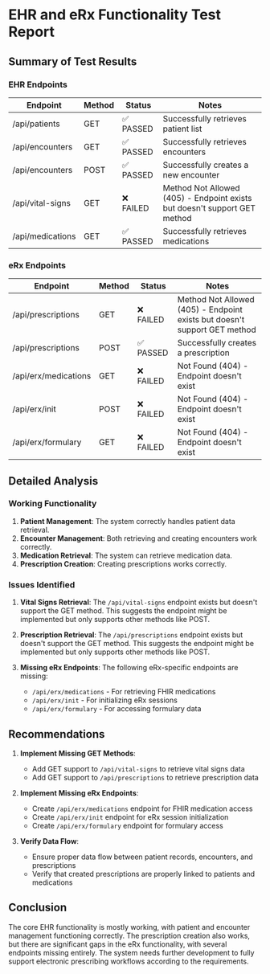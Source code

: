 # EHR and eRx Functionality Test Report

## Summary of Test Results

### EHR Endpoints
| Endpoint | Method | Status | Notes |
|----------|--------|--------|-------|
| /api/patients | GET | ✅ PASSED | Successfully retrieves patient list |
| /api/encounters | GET | ✅ PASSED | Successfully retrieves encounters |
| /api/encounters | POST | ✅ PASSED | Successfully creates a new encounter |
| /api/vital-signs | GET | ❌ FAILED | Method Not Allowed (405) - Endpoint exists but doesn't support GET method |
| /api/medications | GET | ✅ PASSED | Successfully retrieves medications |

### eRx Endpoints
| Endpoint | Method | Status | Notes |
|----------|--------|--------|-------|
| /api/prescriptions | GET | ❌ FAILED | Method Not Allowed (405) - Endpoint exists but doesn't support GET method |
| /api/prescriptions | POST | ✅ PASSED | Successfully creates a prescription |
| /api/erx/medications | GET | ❌ FAILED | Not Found (404) - Endpoint doesn't exist |
| /api/erx/init | POST | ❌ FAILED | Not Found (404) - Endpoint doesn't exist |
| /api/erx/formulary | GET | ❌ FAILED | Not Found (404) - Endpoint doesn't exist |

## Detailed Analysis

### Working Functionality
1. **Patient Management**: The system correctly handles patient data retrieval.
2. **Encounter Management**: Both retrieving and creating encounters work correctly.
3. **Medication Retrieval**: The system can retrieve medication data.
4. **Prescription Creation**: Creating prescriptions works correctly.

### Issues Identified
1. **Vital Signs Retrieval**: The `/api/vital-signs` endpoint exists but doesn't support the GET method. This suggests the endpoint might be implemented but only supports other methods like POST.

2. **Prescription Retrieval**: The `/api/prescriptions` endpoint exists but doesn't support the GET method. This suggests the endpoint might be implemented but only supports other methods like POST.

3. **Missing eRx Endpoints**: The following eRx-specific endpoints are missing:
   - `/api/erx/medications` - For retrieving FHIR medications
   - `/api/erx/init` - For initializing eRx sessions
   - `/api/erx/formulary` - For accessing formulary data

## Recommendations

1. **Implement Missing GET Methods**:
   - Add GET support to `/api/vital-signs` to retrieve vital signs data
   - Add GET support to `/api/prescriptions` to retrieve prescription data

2. **Implement Missing eRx Endpoints**:
   - Create `/api/erx/medications` endpoint for FHIR medication access
   - Create `/api/erx/init` endpoint for eRx session initialization
   - Create `/api/erx/formulary` endpoint for formulary access

3. **Verify Data Flow**:
   - Ensure proper data flow between patient records, encounters, and prescriptions
   - Verify that created prescriptions are properly linked to patients and medications

## Conclusion

The core EHR functionality is mostly working, with patient and encounter management functioning correctly. The prescription creation also works, but there are significant gaps in the eRx functionality, with several endpoints missing entirely. The system needs further development to fully support electronic prescribing workflows according to the requirements.